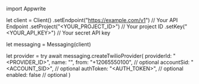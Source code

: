 import Appwrite

let client = Client()
    .setEndpoint("https://example.com/v1") // Your API Endpoint
    .setProject("<YOUR_PROJECT_ID>") // Your project ID
    .setKey("<YOUR_API_KEY>") // Your secret API key

let messaging = Messaging(client)

let provider = try await messaging.createTwilioProvider(
    providerId: "<PROVIDER_ID>",
    name: "<NAME>",
    from: "+12065550100", // optional
    accountSid: "<ACCOUNT_SID>", // optional
    authToken: "<AUTH_TOKEN>", // optional
    enabled: false // optional
)

